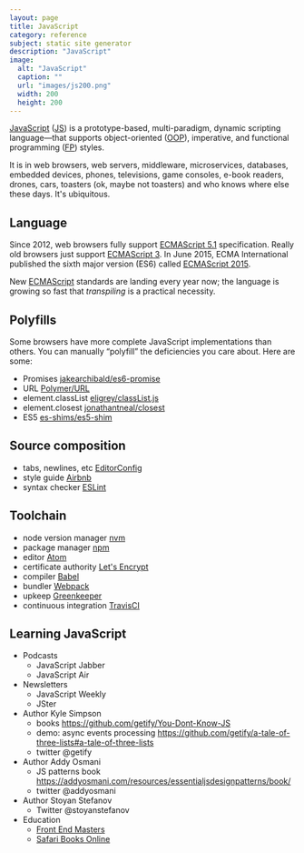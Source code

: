 ```yaml
---
layout: page
title: JavaScript
category: reference
subject: static site generator
description: "JavaScript"
image:
  alt: "JavaScript"
  caption: ""
  url: "images/js200.png"
  width: 200
  height: 200
---
```


[JavaScript](https://developer.mozilla.org/en-US/docs/Web/JavaScript)
([JS](https://en.wikipedia.org/wiki/JavaScript))
is a prototype-based, multi-paradigm, dynamic scripting language—that
supports object-oriented
([OOP](http://searchsoa.techtarget.com/definition/object-oriented-programming)),
imperative, and functional programming
([FP](https://wiki.haskell.org/Functional_programming))
styles.

It is in web browsers, web servers, middleware, microservices, databases,
embedded devices, phones, televisions, game consoles, e-book readers,
drones, cars, toasters (ok, maybe not toasters) and who knows where else these days.
It's ubiquitous.

Language
--------

Since 2012, web browsers fully support
[ECMAScript 5.1](http://www.ecma-international.org/ecma-262/5.1/)
specification. Really old browsers just support
[ECMAScript 3](http://www-archive.mozilla.org/js/language/E262-3.pdf).
In June 2015, ECMA International published the sixth major version (ES6)
called [ECMAScript 2015](http://www.ecma-international.org/ecma-262/6.0/).

New [ECMAScript](https://github.com/tc39/ecma262/)
standards are landing every year now; the language is growing so fast that
_transpiling_ is a practical necessity.

Polyfills
---------

Some browsers have more complete JavaScript implementations
than others. You can manually “polyfill” the deficiencies you care about.
Here are some:

* Promises [jakearchibald/es6-promise](https://github.com/jakearchibald/es6-promise)
* URL [Polymer/URL](https://github.com/Polymer/URL)
* element.classList [eligrey/classList.js](https://github.com/eligrey/classList.js)
* element.closest [jonathantneal/closest](https://github.com/jonathantneal/closest)
* ES5 [es-shims/es5-shim](https://github.com/es-shims/es5-shim)


Source composition
------------------

* tabs, newlines, etc [EditorConfig](http://editorconfig.org/)
* style guide [Airbnb](http://airbnb.io/javascript/)
* syntax checker [ESLint](http://eslint.org/docs/user-guide/getting-started)

Toolchain
---------

* node version manager [nvm](https://davidwalsh.name/nvm)
* package manager [npm](http://www.sitepoint.com/beginners-guide-node-package-manager/)
* editor [Atom](http://blog.atom.io/2014/03/13/git-integration.html)
* certificate authority [Let's Encrypt](https://letsencrypt.org/)
* compiler [Babel](https://babeljs.io/)
* bundler [Webpack](https://webpack.github.io/docs/tutorials/getting-started/)
* upkeep [Greenkeeper](https://greenkeeper.io/)
* continuous integration [TravisCI](https://travis-ci.org/)

Learning JavaScript
-------------------

* Podcasts
    * JavaScript Jabber
    * JavaScript Air
* Newsletters
    * JavaScript Weekly
    * JSter
* Author Kyle Simpson
    * books https://github.com/getify/You-Dont-Know-JS
    * demo: async events processing https://github.com/getify/a-tale-of-three-lists#a-tale-of-three-lists
    * twitter @getify
* Author Addy Osmani
    * JS patterns book https://addyosmani.com/resources/essentialjsdesignpatterns/book/
    * twitter @addyosmani
* Author Stoyan Stefanov
    * Twitter @stoyanstefanov
* Education
    * [Front End Masters](https://FrontEndMasters.com/)
    * [Safari Books Online](https://www.SafariBooksOnline.com)
